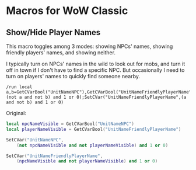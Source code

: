 # Macros for WoW Classic

## Show/Hide Player Names

This macro toggles among 3 modes: showing NPCs' names, showing friendly players' names, and showing neither.

I typically turn on NPCs' names in the wild to look out for mobs, and turn it off in town if I don't have to find a specific NPC. But occasionally I need to turn on players' names to quickly find someone nearby.

```
/run local a,b=GetCVarBool("UnitNameNPC"),GetCVarBool("UnitNameFriendlyPlayerName");SetCVar("UnitNameNPC",(not a and not b) and 1 or 0);SetCVar("UnitNameFriendlyPlayerName",(a and not b) and 1 or 0)
```

Original:

```lua
local npcNameVisible = GetCVarBool("UnitNameNPC")
local playerNameVisible = GetCVarBool("UnitNameFriendlyPlayerName")

SetCVar("UnitNameNPC",
    (not npcNameVisible and not playerNameVisible) and 1 or 0)

SetCVar("UnitNameFriendlyPlayerName",
    (npcNameVisible and not playerNameVisible) and 1 or 0)
```

